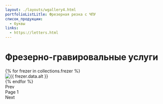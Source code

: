 ```yaml
---
layout: ./layouts/wgallery4.html
portfolioListLitle: Фрезерная резка с ЧПУ
список_продукции:
  - буквы
links:
  - https://letters.html
---
```


<h1>Фрезерно-гравировальные услуги
</h1>

<div class="portfolio_works_container">
<div class="portfolio_works__grid4">
{% for frezer in collections.frezer %}
<div
class="portfolio_works_wrapper"
data-name="{{ frezer.data.name }}"
data-description="{{ frezer.data.description }}"
>
<div class="portfolio_works_imgcontainer">
<img src="{{ frezer.data.img }}" alt="{{ frezer.data.alt }}" />
</div>
</div>
{% endfor %}
</div>
</div>
<div class="pagination">
<div class="pagination-prev4">Prev</div>
<div class="pagination-page">
Page <span class="pagination-page-num4">1</span>
</div>
<div class="pagination-next4">Next</div>
</div>
